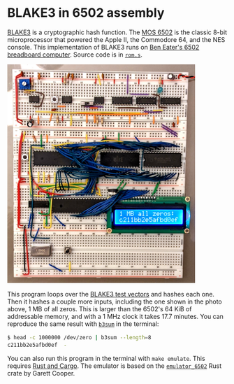 # BLAKE3 in 6502 assembly

[BLAKE3](https://blake3.io) is a cryptographic hash function. The [MOS
6502](https://en.wikipedia.org/wiki/MOS_Technology_6502) is the classic
8-bit microprocessor that powered the Apple&nbsp;II, the
Commodore&nbsp;64, and the NES console. This implementation of BLAKE3
runs on [Ben Eater's 6502 breadboard computer](https://eater.net/6502).
Source code is in [`rom.s`](rom.s).

<img src="photo.jpg" height="500px">

This program loops over the [BLAKE3 test
vectors](https://github.com/BLAKE3-team/BLAKE3/blob/master/test_vectors/test_vectors.json)
and hashes each one. Then it hashes a couple more inputs, including the
one shown in the photo above, 1&nbsp;MB of all zeros. This is larger
than the 6502's 64&nbsp;KiB of addressable memory, and with a 1&nbsp;MHz
clock it takes 17.7&nbsp;minutes. You can reproduce the same result with
[`b3sum`](https://github.com/BLAKE3-team/BLAKE3/tree/master/b3sum) in
the terminal:

```bash
$ head -c 1000000 /dev/zero | b3sum --length=8
c211bb2e5afbd0ef  -
```

You can also run this program in the terminal with `make emulate`. This
requires [Rust and Cargo](https://rustup.rs/). The emulator is based on
the [`emulator_6502`](https://github.com/GarettCooper/emulator_6502)
Rust crate by Garett Cooper.
